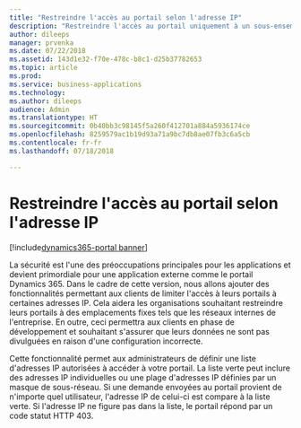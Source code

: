 ```yaml
---
title: "Restreindre l'accès au portail selon l'adresse IP"
description: "Restreindre l'accès au portail uniquement à un sous-ensemble d'utilisateurs en définissant des plages d'adresses IP autorisées"
author: dileeps
manager: prvenka
ms.date: 07/22/2018
ms.assetid: 143d1e32-f70e-478c-b8c1-d25b37782653
ms.topic: article
ms.prod: 
ms.service: business-applications
ms.technology: 
ms.author: dileeps
audience: Admin
ms.translationtype: HT
ms.sourcegitcommit: 0b40bb3c98145f5a260f412701a884a5936174ce
ms.openlocfilehash: 8259579ac1b19d93a71a9bc7db8ae07fb3c6a5cb
ms.contentlocale: fr-fr
ms.lasthandoff: 07/18/2018

---
```

# <a name="restrict-portal-access-by-ip-address"></a>Restreindre l'accès au portail selon l'adresse IP

[!include[dynamics365-portal banner](../../includes/dynamics365-portal.md)]




La sécurité est l'une des préoccupations principales pour les applications et devient primordiale pour une application externe comme le portail Dynamics 365. Dans le cadre de cette version, nous allons ajouter des fonctionnalités permettant aux clients de limiter l'accès à leurs portails à certaines adresses IP. Cela aidera les organisations souhaitant restreindre leurs portails à des emplacements fixes tels que les réseaux internes de l'entreprise. En outre, ceci permettra aux clients en phase de développement et souhaitant s'assurer que leurs données ne sont pas divulguées en raison d'une configuration incorrecte.

Cette fonctionnalité permet aux administrateurs de définir une liste d'adresses IP autorisées à accéder à votre portail. La liste verte peut inclure des adresses IP individuelles ou une plage d'adresses IP définies par un masque de sous-réseau. Si une demande envoyées au portail provient de n'importe quel utilisateur, l'adresse IP de celui-ci est compare à la liste verte. Si l'adresse IP ne figure pas dans la liste, le portail répond par un code statut HTTP 403.

<!--
### Who uses this feature
This feature is intended for administrators who are managing portals.
## Status
### Development status
Generally available
#### Target timeframe
October 2018
### Availability 
Cloud
### Regional availability
Global
-->

